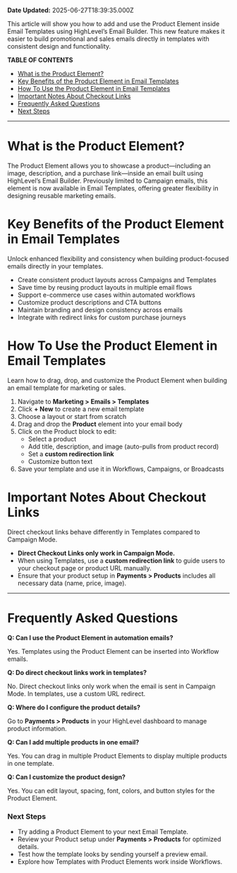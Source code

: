 **Date Updated:** 2025-06-27T18:39:35.000Z

This article will show you how to add and use the Product Element inside Email Templates using HighLevel’s Email Builder. This new feature makes it easier to build promotional and sales emails directly in templates with consistent design and functionality.

  
**TABLE OF CONTENTS**

* [What is the Product Element?](#What-is-the-Product-Element?)
* [Key Benefits of the Product Element in Email Templates](#Key-Benefits-of-the-Product-Element-in-Email-Templates)
* [How To Use the Product Element in Email Templates](#How-To-Use-the-Product-Element-in-Email-Templates)
* [Important Notes About Checkout Links](#Important-Notes-About-Checkout-Links)
* [Frequently Asked Questions](#Frequently-Asked-Questions)
* [Next Steps](#Next-Steps)

---

  
# **What is the Product Element?**

  
The Product Element allows you to showcase a product—including an image, description, and a purchase link—inside an email built using HighLevel’s Email Builder. Previously limited to Campaign emails, this element is now available in Email Templates, offering greater flexibility in designing reusable marketing emails.
  
  
# **Key Benefits of the Product Element in Email Templates**

  
Unlock enhanced flexibility and consistency when building product-focused emails directly in your templates.

* Create consistent product layouts across Campaigns and Templates
* Save time by reusing product layouts in multiple email flows
* Support e-commerce use cases within automated workflows
* Customize product descriptions and CTA buttons
* Maintain branding and design consistency across emails
* Integrate with redirect links for custom purchase journeys

  
# **How To Use the Product Element in Email Templates**

  
Learn how to drag, drop, and customize the Product Element when building an email template for marketing or sales.

1. Navigate to **Marketing > Emails > Templates**
2. Click **\+ New** to create a new email template
3. Choose a layout or start from scratch
4. Drag and drop the **Product** element into your email body
5. Click on the Product block to edit:  
   * Select a product  
   * Add title, description, and image (auto-pulls from product record)  
   * Set a **custom redirection link**  
   * Customize button text
6. Save your template and use it in Workflows, Campaigns, or Broadcasts

  
# **Important Notes About Checkout Links**

  
Direct checkout links behave differently in Templates compared to Campaign Mode.

* **Direct Checkout Links only work in Campaign Mode.**
* When using Templates, use a **custom redirection link** to guide users to your checkout page or product URL manually.
* Ensure that your product setup in **Payments > Products** includes all necessary data (name, price, image).

  
---

  
# **Frequently Asked Questions**

  
**Q: Can I use the Product Element in automation emails?**

Yes. Templates using the Product Element can be inserted into Workflow emails.

  
**Q: Do direct checkout links work in templates?**

No. Direct checkout links only work when the email is sent in Campaign Mode. In templates, use a custom URL redirect.

  
**Q: Where do I configure the product details?**

Go to **Payments > Products** in your HighLevel dashboard to manage product information.

  
**Q: Can I add multiple products in one email?**

Yes. You can drag in multiple Product Elements to display multiple products in one template.

  
**Q: Can I customize the product design?**

Yes. You can edit layout, spacing, font, colors, and button styles for the Product Element.

  
### **Next Steps**

* Try adding a Product Element to your next Email Template.
* Review your Product setup under **Payments > Products** for optimized details.
* Test how the template looks by sending yourself a preview email.
* Explore how Templates with Product Elements work inside Workflows.
